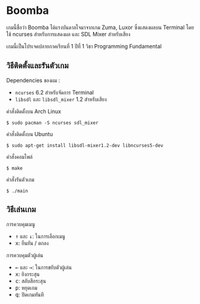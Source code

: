 # Boomba

เกมนี้ชื่อว่า Boomba ได้แรงบันดาลใจมาจากเกม Zuma, Luxor ซึ่งแสดงผลบน Terminal โดยใช้ ncurses สำหรับการแสดงผล และ SDL Mixer สำหรับเสียง

เกมนี้เป็นโปรเจคปลายภาคเรียนที่ 1 ปีที่ 1 วิชา Programming Fundamental

## วิธีติดตั้งและรันตัวเกม

Dependencies ของผม :

- `ncurses` 6.2 สำหรับจัดการ Terminal
- `libsdl` และ `libsdl_mixer` 1.2 สำหรับเสียง

คำสั่งติดตั้งบน Arch Linux

``` console
$ sudo pacman -S ncurses sdl_mixer
```

คำสั่งติดตั้งบน Ubuntu

``` console
$ sudo apt-get install libsdl-mixer1.2-dev libncurses5-dev
```

คำสั่งคอมไพล์

``` console
$ make
```

คำสั่งรันตัวเกม

``` console
$ ./main
```

## วิธีเล่นเกม

การควบคุมเมนู

- <kbd>↑</kbd> และ <kbd>↓</kbd>: ในการเลือกเมนู
- <kbd>x</kbd>: ยืนยัน / ตกลง
  
การควบคุมตัวผู้เล่น

- <kbd>←</kbd> และ <kbd>→</kbd>: ในการขยับตัวผู้เล่น
- <kbd>x</kbd>: ยิงกระสุน
- <kbd>c</kbd>: สลับสีกระสุน
- <kbd>p</kbd>: หยุดเกม
- <kbd>q</kbd>: ปิดเกมทันที


